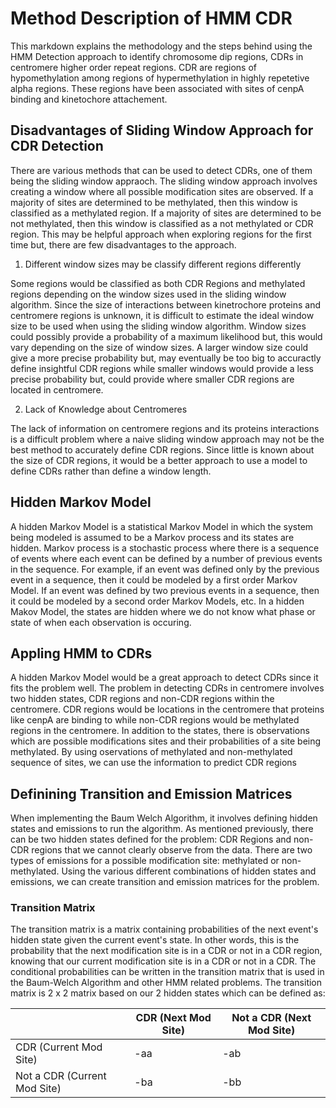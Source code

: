 # Method Description of HMM CDR

This markdown explains the methodology and the steps behind using the HMM Detection approach to identify chromosome dip regions, CDRs in centromere higher order repeat regions. CDR are regions of hypomethylation among regions of hypermethylation in highly repetetive alpha regions. These regions have been associated with sites of cenpA binding and kinetochore attachement.

## Disadvantages of Sliding Window Approach for CDR Detection

There are various methods that can be used to detect CDRs, one of them being the sliding window appraoch. The sliding window approach involves creating a window where all possible modification sites are observed. If a majority of sites are determined to be methylated, then this window is classified as a methylated region. If a majority of sites are determined to be not methylated, then this window is classified as a not methylated or CDR region. This may be helpful approach when exploring regions for the first time but, there are few disadvantages to the approach.

1. Different window sizes may be classify different regions differently

Some regions would be classified as both CDR Regions and methylated regions depending on the window sizes used in the sliding window algorithm. Since the size of interactions between kinetrochore proteins and centromere regions is unknown, it is difficult to estimate the ideal window size to be used when using the sliding window algorithm. Window sizes could possibly provide a probability of a maximum likelihood but, this would vary depending on the size of window sizes. A larger window size could give a more precise probability but, may eventually be too big to accuractly define insightful CDR regions while smaller windows would provide a less precise probability but, could provide where smaller CDR regions are located in centromere. 

2. Lack of Knowledge about Centromeres 

The lack of information on centromere regions and its proteins interactions is a difficult problem where a naive sliding window approach may not be the best method to accurately define CDR regions. Since little is known about the size of CDR regions, it would be a better approach to use a model to define CDRs rather than define a window length.

## Hidden Markov Model

A hidden Markov Model is a statistical Markov Model in which the system being modeled is assumed to be a Markov process and its states are hidden. Markov process is a stochastic process where there is a sequence of events where each event can be defined by a number of previous events in the sequence. For example, if an event was defined only by the previous event in a sequence, then it could be modeled by a first order Markov Model. If an event was defined by two previous events in a sequence, then it could be modeled by a second order Markov Models, etc. In a hidden Makov Model, the states are hidden where we do not know what phase or state of when each observation is occuring.

## Appling HMM to CDRs

A hidden Markov Model would be a great approach to detect CDRs since it fits the problem well. The problem in detecting CDRs in centromere involves two hidden states, CDR regions and non-CDR regions within the centromere. CDR regions would be locations in the centromere that proteins like cenpA are binding to while non-CDR regions would be methylated regions in the centromere. In addition to the states, there is observations which are possible modifications sites and their probabilities of a site being methylated. By using oservations of methylated and non-methylated sequence of sites, we can use the information to predict CDR regions

## Definining Transition and Emission Matrices

When implementing the Baum Welch Algorithm, it involves defining hidden states and emissions to run the algorithm. As mentioned previously, there can be two hidden states defined for the problem: CDR Regions and non-CDR regions that we cannot clearly observe from the data. There are two types of emissions for a possible modification site: methylated or non-methylated. Using the various different combinations of hidden states and emissions, we can create transition and emission matrices for the problem.

### Transition Matrix

The transition matrix is a matrix containing probabilities of the next event's hidden state given the current event's state. In other words, this is the probability that the next modification site is in a CDR or not in a CDR region, knowing that our current modification site is in a CDR or not in a CDR. The conditional probabilities can be written in the transition matrix that is used in the Baum-Welch Algorithm and other HMM related problems. The transition matrix is 2 x 2 matrix based on our 2 hidden states which can be defined as:

|                               | CDR (Next Mod Site)                |  Not a CDR (Next Mod Site)                |
| ----------------------------- | ---------------------------------- | ----------------------------------------- |
| CDR (Current Mod Site)        | -aa                                | -ab                                       |
| Not a CDR (Current Mod Site)  | -ba                                | -bb                                       |
